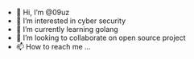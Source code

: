 - 👋 Hi, I’m @09uz
- 👀 I’m interested in cyber security
- 🌱 I’m currently learning golang
- 💞️ I’m looking to collaborate on open source project
- 📫 How to reach me ...

<!---
09uz/09uz is a ✨ special ✨ repository because its `README.md` (this file) appears on your GitHub profile.
You can click the Preview link to take a look at your changes.
--->
